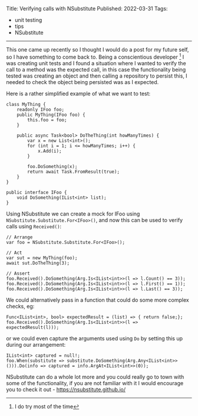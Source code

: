 Title: Verifying calls with NSubstitute
Published: 2022-03-31
Tags:

- unit testing
- tips
- NSubstitute

---

This one came up recently so I thought I would do a post for my future self, so I have something to come back to. Being a conscientious developer [^1] I was creating unit tests and I found a situation where I wanted to verify the call to a method was the expected call, in this case the functionality being tested was creating an object and then calling a repository to persist this, I needed to check the object being persisted was as I expected.

<!--more-->

Here is a rather simplified example of what we want to test:

```CSharp
class MyThing {
    readonly IFoo foo;
    public MyThing(IFoo foo) {
        this.foo = foo;
    }

    public async Task<bool> DoTheThing(int howManyTimes) {
        var x = new List<int>();
        for (int i = 1; i <= howManyTimes; i++) {
            x.Add(i);
        }

        foo.DoSomething(x);
        return await Task.FromResult(true);
    }
}

public interface IFoo {
    void DoSomething(IList<int> list);
}
```

Using NSubstitute we can create a mock for IFoo using `NSubstitute.Substitute.For<IFoo>()`, and now this can be used to verify calls using `Received()`:

```CSharp
// Arrange
var foo = NSubstitute.Substitute.For<IFoo>();

// Act
var sut = new MyThing(foo);
await sut.DoTheThing(3);

// Assert
foo.Received().DoSomething(Arg.Is<IList<int>>(l => l.Count() == 3));
foo.Received().DoSomething(Arg.Is<IList<int>>(l => l.First() == 1));
foo.Received().DoSomething(Arg.Is<IList<int>>(l => l.Last() == 3));
```

We could alternatively pass in a function that could do some more complex checks, eg:

```CSharp
Func<IList<int>, bool> expectedResult = (list) => { return false;};
foo.Received().DoSomething(Arg.Is<IList<int>>(l => expectedResult(l)));
```

or we could even capture the arguments used using `Do` by setting this up during our arrangement:

```CSharp
IList<int> captured = null!;
foo.When(substitute => substitute.DoSomething(Arg.Any<IList<int>>())).Do(info => captured = info.ArgAt<IList<int>>(0));
```

NSubstitute can do a whole lot more and you could really go to town with some of the functionality, if you are not familiar with it I would encourage you to check it out - https://nsubstitute.github.io/

[^1]: I do try most of the time

